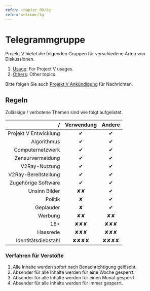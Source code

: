 ```yaml
---
refcn: chapter_00/tg
refen: welcome/tg
---
```

# Telegrammgruppe

Projekt V bietet die folgenden Gruppen für verschiedene Arten von Diskussionen.

1. [Usage](https://telegram.me/projectv2ray): For Project V usages.
2. [Others](https://t.me/joinchat/DNcazUIYaH80uVfeS716jg): Other topics.

Bitte folgen Sie auch [Projekt V Ankündigung](https://t.me/v2msg) für Nachrichten.

## Regeln

Zulässige / verbotene Themen sind wie folgt aufgelistet.

|                     / |        Verwendung        |              Andere              |
| ---------------------:|:------------------------:|:--------------------------------:|
| Projekt V Entwicklung |            ✔             |             &#10004;             |
|           Algorithmus |         &#10004;         |             &#10004;             |
|      Computernetzwerk |         &#10004;         |             &#10004;             |
|      Zensurvermeidung |         &#10004;         |             &#10004;             |
|         V2Ray-Nutzung |         &#10004;         |             &#10004;             |
|  V2Ray-Bereitstellung |         &#10004;         |             &#10004;             |
|   Zugehörige Software |         &#10004;         |             &#10004;             |
|         Unsinn Bilder |            ✘✘            |             &#10004;             |
|               Politik |            ✘             |             &#10004;             |
|             Geplauder |         &#10008;         |             &#10004;             |
|               Werbung |     &#10008;&#10008;     |         &#10008;&#10008;         |
|                   18+ |           ✘✘✘            |     &#10008;&#10008;&#10008;     |
|              Hassrede | &#10008;&#10008;&#10008; |     &#10008;&#10008;&#10008;     |
|   Identitätsdiebstahl |           ✘✘✘✘           | &#10008;&#10008;&#10008;&#10008; |

### Verfahren für Verstöße

1. Alle Inhalte werden sofort nach Benachrichtigung gelöscht.
2. Absender für alle Inhalte werden für eine Woche gesperrt.
3. Absender für alle Inhalte werden für einen Monat gesperrt.
4. Absender für alle Inhalte werden für immer gesperrt.